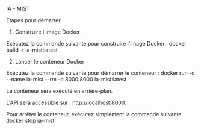 IA - MIST

Étapes pour démarrer

1. Construire l'image Docker

Exécutez la commande suivante pour construire l'image Docker :
docker build -t ia-mist:latest .

2. Lancer le conteneur Docker

Exécutez la commande suivante pour démarrer le conteneur :
docker run -d --name ia-mist --rm -p 8000:8000 ia-mist:latest

Le conteneur sera exécuté en arrière-plan.

L'API sera accessible sur : http://localhost:8000.

Pour arrêter le conteneur, exécutez simplement la commande suivante 
docker stop ia-mist

